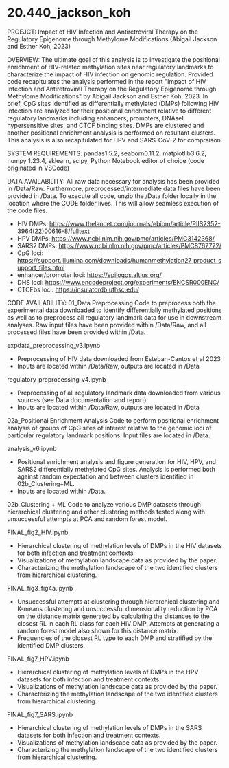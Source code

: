 # 20.440_jackson_koh

PROEJCT: Impact of HIV Infection and Antiretroviral Therapy on the Regulatory Epigenome through Methylome Modifications
(Abigail Jackson and Esther Koh, 2023)

OVERVIEW: The ultimate goal of this analysis is to investigate the positional enrichment of HIV-related methylation sites near regulatory landmarks to characterize the impact of HIV infection on genomic regulation. Provided code recapitulates the analysis performed in the report "Impact of HIV Infection and Antiretroviral Therapy on the Regulatory Epigenome through Methylome Modifications" by Abigail Jackson and Esther Koh, 2023. In brief, CpG sites identified as differentially methylated (DMPs) following HIV infection are analyzed for their positional enrichment relative to different regulatory landmarks including enhancers, promoters, DNAseI hypersensitive sites, and CTCF binding sites. DMPs are clustered and another positional enrichment analysis is performed on resultant clusters. This analysis is also recapitulated for HPV and SARS-CoV-2 for compraison. 

SYSTEM REQUIREMENTS: pandas1.5.2, seaborn0.11.2, matplotlib3.6.2, numpy 1.23.4, sklearn, scipy, Python Notebook editor of choice (code originated in VSCode)

DATA AVAILABILITY: All raw data necessary for analysis has been provided in /Data/Raw. Furthermore, preprocessed/intermediate data files have been provided in /Data. To execute all code, unzip the /Data folder locally in the location where the CODE folder lives. This will allow seamless execution of the code files. 
  - HIV DMPs: https://www.thelancet.com/journals/ebiom/article/PIIS2352-3964(22)00616-8/fulltext
  - HPV DMPs: https://www.ncbi.nlm.nih.gov/pmc/articles/PMC3142368/ 
  - SARS2 DMPs: https://www.ncbi.nlm.nih.gov/pmc/articles/PMC8767772/
  - CpG loci: https://support.illumina.com/downloads/humanmethylation27_product_support_files.html
  - enhancer/promoter loci: https://epilogos.altius.org/
  - DHS loci: https://www.encodeproject.org/experiments/ENCSR000ENC/
  - CTCFbs loci: https://insulatordb.uthsc.edu/

CODE AVAILABILITY: 
01_Data Preprocessing
Code to preprocess both the experimental data downloaded to identify differentially methylated positions as well as to preprocess all regulatory landmark data for use in downstream analyses. Raw input files have been provided within /Data/Raw, and all processed files have been provided within /Data. 

  expdata_preprocessing_v3.ipynb
  - Preprocessing of HIV data downloaded from Esteban-Cantos et al 2023
  - Inputs are located within /Data/Raw, outputs are located in /Data

  regulatory_preprocessing_v4.ipynb
  - Preprocessing of all regulatory landmark data downloaded from various sources (see Data documentation and report)
  - Inputs are located within /Data/Raw, outputs are located in /Data

02a_Positional Enrichment Analysis
Code to perform positional enrichment analysis of groups of CpG sites of interest relative to the genomic loci of particular regulatory landmark positions. Input files are located in /Data. 

  analysis_v6.ipynb
  - Positional enrichment analysis and figure generation for HIV, HPV, and SARS2 differentially methylated CpG sites. Analysis is performed both against random expectation and between clusters identified in 02b_Clustering+ML. 
  - Inputs are located within /Data. 

02b_Clustering + ML
Code to analyze various DMP datasets through hierarchical clustering and other clustering methods tested along with unsuccessful attempts at PCA and random forest model. 

  FINAL_fig2_HIV.ipynb
  - Hierarchical clustering of methylation levels of DMPs in the HIV datasets for both infection and treatment contexts. 
  - Visualizations of methylation landscape data as provided by the paper. 
  - Characterizing the methylation landscape of the two identified clusters from hierarchical clustering.

  FINAL_fig3_fig4a.ipynb
  - Unsuccessful attempts at clustering through hierarchical clustering and K-means clustering and unsuccessful dimensionality reduction by PCA on the distance matrix generated by calculating the distances to the closest RL in each RL class for each HIV DMP. Attempts at generating a random forest model also shown for this distance matrix. 
  - Frequencies of the closest RL type to each DMP and stratified by the identified DMP clusters.

  FINAL_fig7_HPV.ipynb
  - Hierarchical clustering of methylation levels of DMPs in the HPV datasets for both infection and treatment contexts. 
  - Visualizations of methylation landscape data as provided by the paper. 
  - Characterizing the methylation landscape of the two identified clusters from hierarchical clustering.

  FINAL_fig7_SARS.ipynb
  - Hierarchical clustering of methylation levels of DMPs in the SARS datasets for both infection and treatment contexts. 
  - Visualizations of methylation landscape data as provided by the paper. 
  - Characterizing the methylation landscape of the two identified clusters from hierarchical clustering.
